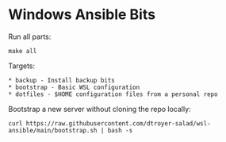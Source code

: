 # Windows Ansible Bits

Run all parts:

	make all

Targets:

	* backup - Install backup bits
    * bootstrap - Basic WSL configuration
    * dotfiles - $HOME configuration files from a personal repo

Bootstrap a new server without cloning the repo locally:

    curl https://raw.githubusercontent.com/dtroyer-salad/wsl-ansible/main/bootstrap.sh | bash -s
